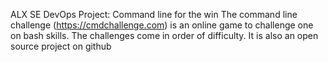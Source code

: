 ALX SE DevOps Project: Command line for the win
The command line challenge (https://cmdchallenge.com) is an online game to challenge one on bash skills. The challenges come in order of difficulty. It is also an open source project on github
